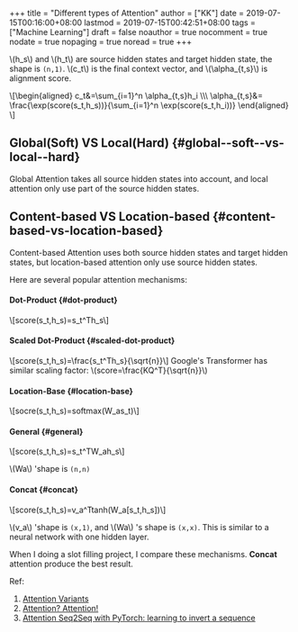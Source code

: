 +++
title = "Different types of Attention"
author = ["KK"]
date = 2019-07-15T00:16:00+08:00
lastmod = 2019-07-15T00:42:51+08:00
tags = ["Machine Learning"]
draft = false
noauthor = true
nocomment = true
nodate = true
nopaging = true
noread = true
+++

\\(h\_s\\) and \\(h\_t\\) are source hidden states and target hidden state, the shape is `(n,1)`. \\(c\_t\\) is the final context vector, and \\(\alpha\_{t,s}\\) is alignment score.

\\[\begin{aligned}
c\_t&=\sum\_{i=1}^n \alpha\_{t,s}h\_i \\\\\\
\alpha\_{t,s}&= \frac{\exp(score(s\_t,h\_s))}{\sum\_{i=1}^n \exp(score(s\_t,h\_i))}
\end{aligned}
\\]


## Global(Soft) VS Local(Hard) {#global--soft--vs-local--hard}

Global Attention takes all source hidden states into account, and local attention only use part of the source hidden states.


## Content-based VS Location-based {#content-based-vs-location-based}

Content-based Attention uses both source hidden states and target hidden states, but location-based attention only use source hidden states.

Here are several popular attention mechanisms:


#### Dot-Product {#dot-product}

\\[score(s\_t,h\_s)=s\_t^Th\_s\\]


#### Scaled Dot-Product {#scaled-dot-product}

\\[score(s\_t,h\_s)=\frac{s\_t^Th\_s}{\sqrt{n}}\\]
Google's Transformer has similar scaling factor: \\(score=\frac{KQ^T}{\sqrt{n}}\\)


#### Location-Base {#location-base}

\\[socre(s\_t,h\_s)=softmax(W\_as\_t)\\]


#### General {#general}

\\[score(s\_t,h\_s)=s\_t^TW\_ah\_s\\]

\\(Wa\\) 'shape is `(n,n)`


#### Concat {#concat}

\\[score(s\_t,h\_s)=v\_a^Ttanh(W\_a[s\_t,h\_s])\\]

\\(v\_a\\) 'shape is `(x,1)`, and \\(Wa\\) 's shape is `(x,x)`. This is similar to a neural network with one hidden layer.

When I doing a slot filling project, I compare these mechanisms. **Concat** attention produce the best result.

Ref:

1.  [Attention Variants](http://cnyah.com/2017/08/01/attention-variants/)
2.  [Attention? Attention!](https://lilianweng.github.io/lil-log/2018/06/24/attention-attention.html)
3.  [Attention Seq2Seq with PyTorch: learning to invert a sequence](https://towardsdatascience.com/attention-seq2seq-with-pytorch-learning-to-invert-a-sequence-34faf4133e53)
